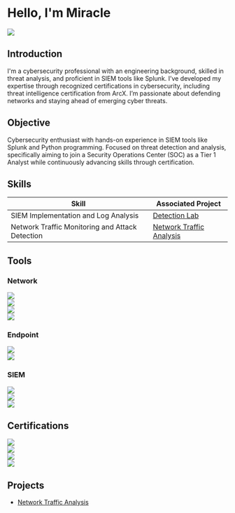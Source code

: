 # Hello, I'm Miracle
<a href="https://www.linkedin.com/in/miracle-akono00/"><img src="https://img.shields.io/badge/-LinkedIn-0072b1?&style=for-the-badge&logo=linkedin&logoColor=white" /></a>

## Introduction

I'm a cybersecurity professional with an engineering background, skilled in threat analysis, and proficient in SIEM tools like Splunk. I’ve developed my expertise through recognized certifications in cybersecurity, including threat intelligence certification from ArcX. I’m passionate about defending networks and staying ahead of emerging cyber threats.

## Objective

Cybersecurity enthusiast with hands-on experience in SIEM tools like Splunk and Python programming. Focused on threat detection and analysis, specifically aiming to join a Security Operations Center (SOC) as a Tier 1 Analyst while continuously advancing skills through certification.

## Skills

| Skill                                         | Associated Project         |
|-----------------------------------------------|----------------------------|
| SIEM Implementation and Log Analysis          | <a href="https://google.com">Detection Lab</a>|
| Network Traffic Monitoring and Attack Detection | <a href="https://github.com/Akonomiracle/Network-Traffic-Analysis-using-TCPDump-and-Wireshark/tree/main">Network Traffic Analysis</a>|

## Tools

### Network
<div>
    <img src="https://img.shields.io/badge/tcpdump-4D4D4D?style=for-the-badge&logo=tcpdump&logoColor=white" /> <br>
    <img src="https://img.shields.io/badge/-Wireshark-1679A7?&style=for-the-badge&logo=Wireshark&logoColor=white" /> <br>
    <img src="https://img.shields.io/badge/-Suricata-EF3B2D?&style=for-the-badge&logo=Suricata&logoColor=white" /> <br>
    <img src="https://img.shields.io/badge/-Zeek-777BB4?&style=for-the-badge&logo=Zeek&logoColor=white" />
</div>

### Endpoint
<div>
    <img src="https://img.shields.io/badge/-Microsoft_Defender_for_Endpoint-00A4EF?&style=for-the-badge&logo=Microsoft&logoColor=white" /> <br>
    <img src="https://img.shields.io/badge/-Velociraptor-4B275F?&style=for-the-badge&logo=Velociraptor&logoColor=white" />
</div>

### SIEM
<div>
    <img src="https://img.shields.io/badge/-Microsoft_Sentinel-0078D4?&style=for-the-badge&logo=Microsoft&logoColor=white" /> <br>
    <img src="https://img.shields.io/badge/-Splunk-000000?&style=for-the-badge&logo=Splunk&logoColor=white" /> <br>
    <img src="https://img.shields.io/badge/-Elastic-005571?&style=for-the-badge&logo=Elastic&logoColor=white" />
</div>

## Certifications
<div>
<img src="https://img.shields.io/badge/Google%20Cybersecurity%20Certificate-4285F4?style=for-the-badge&logo=Google&logoColor=white" /> <br>
<img src="https://img.shields.io/badge/ArcX%20Foundation%20Level%20Threat%20Intelligence%20Analyst-FF0000?style=for-the-badge&logoColor=white" /> <br>
<img src="https://img.shields.io/badge/SC--200%3A%20Mitigate%20threats%20using%20Microsoft%20Defender%20XDR-0078D4?style=for-the-badge&logo=Microsoft&logoColor=white" /> <br>
<img src="https://img.shields.io/badge/Google%20AI%20Essentials-4285F4?style=for-the-badge&logo=Google&logoColor=white" /> <br>
</div>

## Projects

- <a href="https://github.com/Akonomiracle/Network-Traffic-Analysis-using-TCPDump-and-Wireshark/tree/main">Network Traffic Analysis</a>


